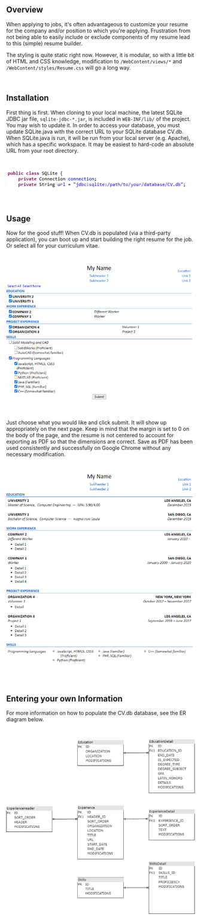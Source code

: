 ## Overview

When applying to jobs, it's often advantageous to customize your resume for the company and/or position to which you're applying. Frustration from not being able to easily include or exclude components of my resume lead to this (simple) resume builder.

The styling is quite static right now. However, it is modular, so with a little bit of HTML and CSS knowledge, modification to ``/WebContent/views/*`` and ``/WebContent/styles/Resume.css`` will go a long way. 


<br />

## Installation

First thing is first. When cloning to your local machine, the latest SQLite JDBC jar file, ``sqlite-jdbc-*.jar``, is included in ``WEB-INF/lib/`` of the project. You may wish to update it.
In order to access your database, you must update SQLite.java with the correct URL to your SQLite database CV.db.
When SQLite.java is run, it will be run from your local server (e.g. Apache), which has a specific workspace. It may be easiest to hard-code an absolute URL from your root directory. 

<br />

![SQLite.java: update line at "private String url" declaration](images/SQLite_URL.PNG)


<br />

## Usage

Now for the good stuff! When CV.db is populated (via a third-party application), you can boot up and start building the right resume for the job. Or select all for your curriculum vitae.

<br />

![HTML form with your available components](images/Form.PNG)

<br />

Just choose what you would like and click submit. It will show up appropriately on the next page. Keep in mind that the margin is set to 0 on the body of the page, and the resume is not centered to account for exporting as PDF so that the dimensions are correct. Save as PDF has been used consistently and successfully on Google Chrome without any necessary modification.

<br />

![Your resume is ready](images/Resume.PNG)

<br />

## Entering your own Information

For more information on how to populate the CV.db database, see the ER diagram below.

<br />

![ER Diagram for DV.db](images/ER_Resume.png)
